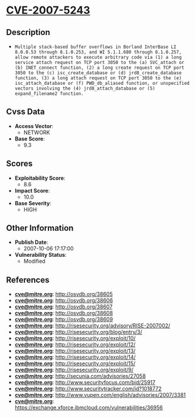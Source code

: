 
# [CVE-2007-5243](https://cve.mitre.org/cgi-bin/cvename.cgi?name=CVE-2007-5243)

## Description

- `Multiple stack-based buffer overflows in Borland InterBase LI 8.0.0.53 through 8.1.0.253, and WI 5.1.1.680 through 8.1.0.257, allow remote attackers to execute arbitrary code via (1) a long service attach request on TCP port 3050 to the (a) SVC_attach or (b) INET_connect function, (2) a long create request on TCP port 3050 to the (c) isc_create_database or (d) jrd8_create_database function, (3) a long attach request on TCP port 3050 to the (e) isc_attach_database or (f) PWD_db_aliased function, or unspecified vectors involving the (4) jrd8_attach_database or (5) expand_filename2 function.`

## Cvss Data

- **Access Vector**:
  - NETWORK
- **Base Score**:
  - 9.3

## Scores

- **Exploitability Score**:
  - 8.6
- **Impact Score**:
  - 10.0
- **Base Severity**:
  - HIGH

## Other Information

- **Publish Date**:
  - 2007-10-06 17:17:00
- **Vulnerability Status**:
  - Modified

## References

- **cve@mitre.org**: http://osvdb.org/38605
- **cve@mitre.org**: http://osvdb.org/38606
- **cve@mitre.org**: http://osvdb.org/38607
- **cve@mitre.org**: http://osvdb.org/38608
- **cve@mitre.org**: http://osvdb.org/38609
- **cve@mitre.org**: http://risesecurity.org/advisory/RISE-2007002/
- **cve@mitre.org**: http://risesecurity.org/blog/entry/3/
- **cve@mitre.org**: http://risesecurity.org/exploit/10/
- **cve@mitre.org**: http://risesecurity.org/exploit/12/
- **cve@mitre.org**: http://risesecurity.org/exploit/13/
- **cve@mitre.org**: http://risesecurity.org/exploit/14/
- **cve@mitre.org**: http://risesecurity.org/exploit/15/
- **cve@mitre.org**: http://risesecurity.org/exploit/9/
- **cve@mitre.org**: http://secunia.com/advisories/27058
- **cve@mitre.org**: http://www.securityfocus.com/bid/25917
- **cve@mitre.org**: http://www.securitytracker.com/id?1018772
- **cve@mitre.org**: http://www.vupen.com/english/advisories/2007/3381
- **cve@mitre.org**: https://exchange.xforce.ibmcloud.com/vulnerabilities/36956
